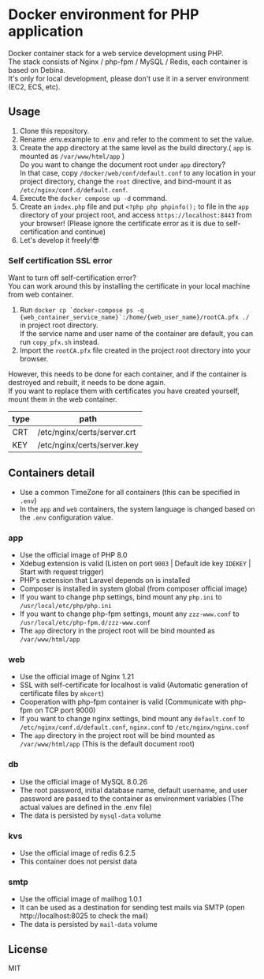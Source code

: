 # Docker environment for PHP application

Docker container stack for a web service development using PHP.  
The stack consists of Nginx / php-fpm / MySQL / Redis, each container is based on Debina.  
It's only for local development, please don't use it in a server environment (EC2, ECS, etc).

## Usage

1. Clone this repository.
2. Rename .env.example to .env and refer to the comment to set the value.
3. Create the app directory at the same level as the build directory.( `app` is mounted as `/var/www/html/app` )  
Do you want to change the document root under `app` directory?  
In that case, copy `/docker/web/conf/default.conf` to any location in your project directory, change the `root` directive, and bind-mount it as `/etc/nginx/conf.d/default.conf`.
4. Execute the `docker compose up -d` command.
5. Create an `index.php` file and put `<?php php phpinfo();` to file in the `app` directory of your project root, and access `https://localhost:8443` from your browser! (Please ignore the certificate error as it is due to self-certification and continue)
5. Let's develop it freely!😎

### Self certification SSL error

Want to turn off self-certification error?  
You can work around this by installing the certificate in your local machine from web container.

1. Run ``docker cp `docker-compose ps -q {web_container_service_name}`:/home/{web_user_name}/rootCA.pfx ./`` in project root directory.  
   If the service name and user name of the container are default, you can run `copy_pfx.sh` instead.
2. Import the `rootCA.pfx` file created in the project root directory into your browser.

However, this needs to be done for each container, and if the container is destroyed and rebuilt, it needs to be done again.  
If you want to replace them with certificates you have created yourself, mount them in the web container.  

| type | path |
| --- | --- |
| CRT | /etc/nginx/certs/server.crt |
| KEY | /etc/nginx/certs/server.key |

## Containers detail

- Use a common TimeZone for all containers (this can be specified in `.env`)
- In the `app` and `web` containers, the system language is changed based on the `.env` configuration value.

### app
- Use the official image of PHP 8.0
- Xdebug extension is valid (Listen on port `9003` | Default ide key `IDEKEY` | Start with request trigger)
- PHP's extension that Laravel depends on is installed
- Composer is installed in system global (from composer official image)
- If you want to change php settings, bind mount any `php.ini` to `/usr/local/etc/php/php.ini`
- If you want to change php-fpm settings, mount any `zzz-www.conf` to `/usr/local/etc/php-fpm.d/zzz-www.conf`
- The `app` directory in the project root will be bind mounted as `/var/www/html/app`

### web
- Use the official image of Nginx 1.21
- SSL with self-certificate for localhost is valid (Automatic generation of certificate files by `mkcert`)
- Cooperation with php-fpm container is valid (Communicate with php-fpm on TCP port 9000)
- If you want to change nginx settings, bind mount any `default.conf` to `/etc/nginx/conf.d/default.conf`, `nginx.conf` to `/etc/nginx/nginx.conf`
- The `app` directory in the project root will be bind mounted as `/var/www/html/app` (This is the default document root)

### db
- Use the official image of MySQL 8.0.26
- The root password, initial database name, default username, and user password are passed to the container as environment variables (The actual values are defined in the .env file)
- The data is persisted by `mysql-data` volume

### kvs
- Use the official image of redis 6.2.5
- This container does not persist data

### smtp
- Use the official image of mailhog 1.0.1
- It can be used as a destination for sending test mails via SMTP (open http://localhost:8025 to check the mail)
- The data is persisted by `mail-data` volume

## License
MIT